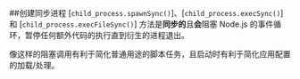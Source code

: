 ##创建同步进程
[`child_process.spawnSync()`]、[`child_process.execSync()`] 和 [`child_process.execFileSync()`] 方法是**同步的**且**会**阻塞 Node.js 的事件循环，暂停任何额外代码的执行直到衍生的进程退出。

像这样的阻塞调用有利于简化普通用途的脚本任务，且启动时有利于简化应用配置的加载/处理。

